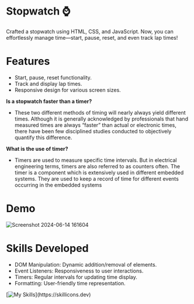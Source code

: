 # Stopwatch ⌚
Crafted a stopwatch using HTML, CSS, and JavaScript. Now, you can effortlessly manage time—start, pause, reset, and even track lap times!
# Features
+ Start, pause, reset functionality.
+ Track and display lap times.
+ Responsive design for various screen sizes.

**Is a stopwatch faster than a timer?**
+ These two different methods of timing will nearly always yield different times. Although it is generally acknowledged by professionals that hand measured times are always “faster” than actual or electronic times, there have been few disciplined studies conducted to objectively quantify this difference.

**What is the use of timer?**
+ Timers are used to measure specific time intervals. But in electrical engineering terms, timers are also referred to as counters often. The timer is a component which is extensively used in different embedded systems. They are used to keep a record of time for different events occurring in the embedded systems


# Demo

![Screenshot 2024-06-14 161604](https://github.com/uttambodara/PRODIGY_WD_02/assets/129719033/7b2730da-e992-467a-bf51-514333d9e6b6)

# Skills Developed

+ DOM Manipulation: Dynamic addition/removal of elements.
+ Event Listeners: Responsiveness to user interactions.
+ Timers: Regular intervals for updating time display.
+ Formatting: User-friendly time representation.

[![My Skills](https://skillicons.dev/icons?i=js,html,css,)](https://skillicons.dev) 

